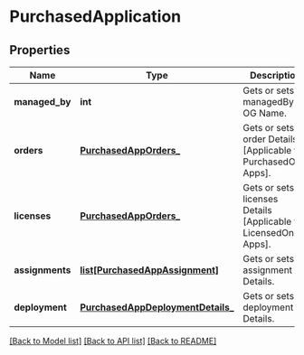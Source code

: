 # PurchasedApplication

## Properties
Name | Type | Description | Notes
------------ | ------------- | ------------- | -------------
**managed_by** | **int** | Gets or sets managedBy OG Name. | [optional] 
**orders** | [**PurchasedAppOrders_**](PurchasedAppOrders_.md) | Gets or sets order Details [Applicable for PurchasedOnly Apps]. | [optional] 
**licenses** | [**PurchasedAppOrders_**](PurchasedAppOrders_.md) | Gets or sets licenses Details [Applicable for LicensedOnly Apps]. | [optional] 
**assignments** | [**list[PurchasedAppAssignment]**](PurchasedAppAssignment.md) | Gets or sets assignment Details. | [optional] 
**deployment** | [**PurchasedAppDeploymentDetails_**](PurchasedAppDeploymentDetails_.md) | Gets or sets deployment Details. | [optional] 

[[Back to Model list]](../README.md#documentation-for-models) [[Back to API list]](../README.md#documentation-for-api-endpoints) [[Back to README]](../README.md)


